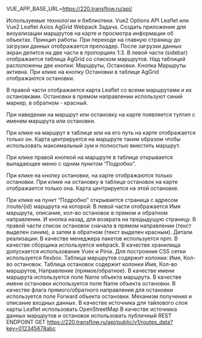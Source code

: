 VUE_APP_BASE_URL=https://220.transflow.ru/api/

Используемые технологии и библиотеки.
Vue2 Options API
Leaflet или Vue2 Leaflet
Axios
AgGrid
Webpack
Задача.
Создать приложение для визуализации маршрутов на карте и просмотра информации об объектах.
Принцип работы.
При переходе на главную страницу до загрузки данных отображается прелоадер.
После загрузки данных экран делится на две части в пропорциях 1:3.
В левой части (sidebar) отображается таблица AgGrid со списком маршрутов.
Над таблицей расположены две кнопки: Маршруты, Остановки. Кнопка Маршруты активна.
При клике на кнопку Остановки в таблице AgGrid отображаются остановки.

В правой части отображается карта Leaflet со всеми маршрутами и их остановками.
Остановки в прямом направлении используют синий маркер, в обратном - красный.


При наведении на маршрут или остановку на карте появляется тултип с именем маршрута или остановки.

При клике на маршрут в таблице или на его путь на карте отображается только он. Карта центрируется на маршруте таким образом чтобы использовать максимальный зум и полностью вместить маршрут.

При клике правой кнопкой на маршруте в таблице открывается выпадающее меню с одним пунктом “Подробно”.

При клике на кнопку остановки, на карте отображаются только остановки. При клике на остановку в таблице остановок на карте отображается только она. Карта центрируется на этой остановке.

При клике на пункт “Подробно” открывается страница с адресом /route/{id} маршрута на которой:
В левой части отображается Имя маршрута, описание, кол-во остановок в прямом и обратном направлении. И кнопка назад, для возврата на предыдущую страницу.
В правой части список остановок сначала в прямом направлении (текст выделен синим), а затем в обратном (текст выделен красным).
Детали реализации:
В качестве менеджера пакетов используется npm.
В качестве сборщика используется webpack.
В качестве хранилища допускается использование Vuex и Pinia.
Для построения CSS сетки используется flexbox.
Таблица маршрутов содержит колонки: Имя, Кол-во остановок.
Таблица остановок содержит колонки Имя, Кол-во маршрутов, Направление (прямое/обратное).
В качестве имени маршрута используется поле Name объекта маршрута.
В качестве имени остановки используется поле Name объекта остановки.
В качестве флага прямого/обратного направления для остановки используется поле Forward объекта остановки.
Механизм получения и описание входных данных.
В качестве источника для тайлового слоя карты Leaflet использовать OpenStreetMap
В качестве источника данных маршрутов и остановок использовать публичный REST ENDPOINT
GET https://220.transflow.ru/api/public/v1/routes_data?key=012345678abc
